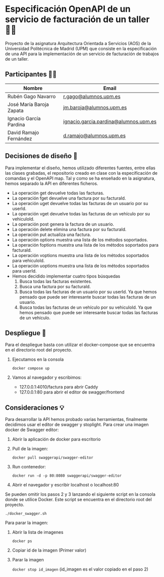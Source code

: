 # Especificación OpenAPI de un servicio de facturación de un taller 👨‍🔧
Proyecto de la asignatura Arquitectura Orientada a Servicios (AOS) de la Universidad Politécnica de Madrid (UPM) que consiste en la especificación de una API para la implementación de un servicio de facturación de trabajos de un taller.

## Participantes 👨‍🎓

| Nombre | Email |
| ------ | ------ |
| Rubén Gago Navarro | r.gago@alumnos.upm.es |
| José María Baroja Zapata | jm.baroja@alumnos.upm.es |
| Ignacio García Pardina | ignacio.garcia.pardina@alumnos.upm.es |
| David Ramajo Fernández | d.ramajo@alumnos.upm.es |

## Decisiones de diseño 🔧
Para implementar el diseño, hemos utilizado diferentes fuentes, entre ellas las clases grabadas, el repositorio creado en clase con la especificación de comandas y el OpenAPI map.
Tal y como se ha enseñado en la asignatura, hemos separado la API en diferentes ficheros.
  * La operación get devuelve todas las facturas.
  * La operación fget devuelve una factura por su facturaId.
  * La operación uget devuelve todas las facturas de un usuario por su userId.
  * La operación vget devuelve todas las facturas de un vehículo por su vehiculoId.
  * La operación post genera la factura de un usuario.
  * La operación delete elimina una factura por su facturaId.
  * La operación put actualiza una factura.
  * La operación options muestra una lista de los métodos soportados.
  * La operación foptions muestra una lista de los métodos soportados para facturaId.
  * La operación voptions muestra una lista de los métodos soportados para vehiculoId.
  * La operación uoptions muestra una lista de los métodos soportados para userId.
  * Hemos decidido implementar cuatro tipos búsquedas
    1. Busca todas las facturas existentes.
    2. Busca una factura por su facturaId.
    3. Busca todas las facturas de un usuario por su userId. Ya que hemos pensado que puede ser interesante buscar todas las facturas de un usuario.
    4. Busca todas las facturas de un vehículo por su vehiculoId. Ya que hemos pensado que puede ser interesante buscar todas las facturas de un vehículo.

## Despliegue 🚀
Para el despliegue basta con utilizar el docker-compose que se encuentra en el directorio root del proyecto.
1. Ejecutamos en la consola

	```docker compose up```
	
2. Vamos al navegador y escribimos:
	* 127.0.0.1:4010/factura para abrir Caddy
	* 127.0.0.1:80 para abrir el editor de swagger/frontend

## Consideraciones 💡
Para desarrollar la API hemos probado varias herramientas, finalmente decidimos usar el editor de swagger y stoplight.
Para crear una imagen docker de Swagger editor:

1. Abrir la aplicación de docker para escritorio
2. Pull de la imagen:
	
	```docker pull swaggerapi/swagger-editor```
	
3. Run contenedor:
	
	```docker run -d -p 80:8080 swaggerapi/swagger-editor```
	
4. Abrir el navegador y escribir localhost o localhost:80

Se pueden omitir los pasos 2 y 3 lanzando el siguiente script en la consola donde se utilice Docker. Este script se encuentra
en el directorio root del proyecto.

```./docker_swagger.sh```

Para parar la imagen:
1. Abrir la lista de imagenes

	```docker ps```
	
2. Copiar id de la imagen (Primer valor)
3. Parar la imagen
	
	```docker stop id_imagen``` (id_imagen es el valor copiado en el paso 2)

